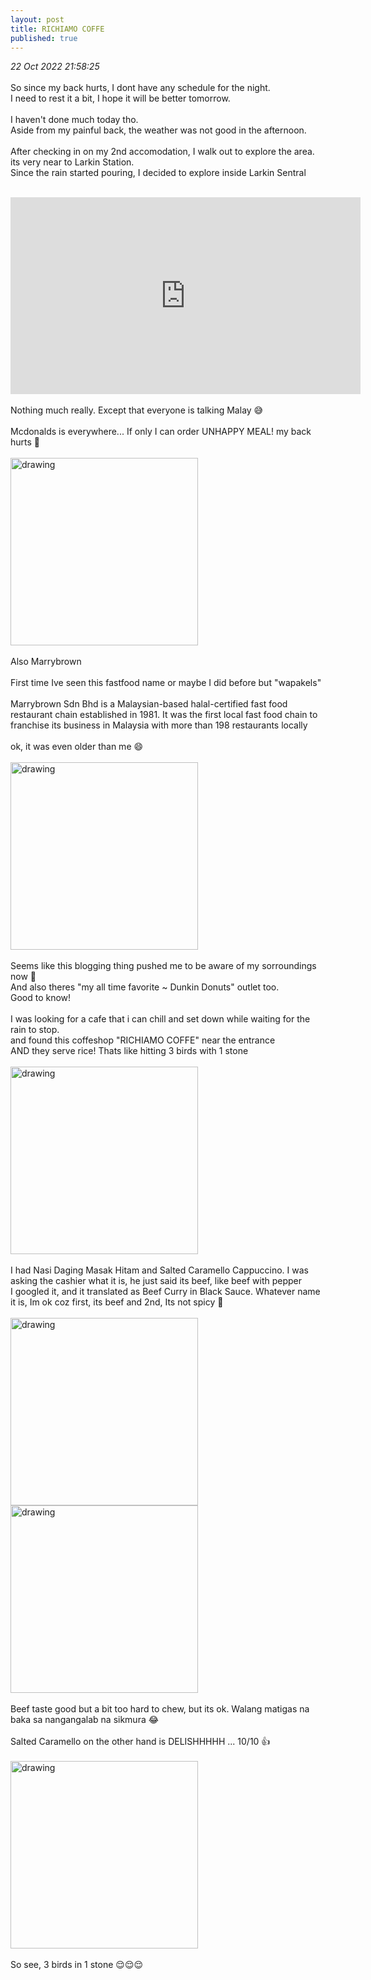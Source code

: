 ```yaml
---
layout: post
title: RICHIAMO COFFE
published: true
---
```

_22 Oct 2022 21:58:25_
<br>
<br>
So since my back hurts, I dont have any schedule for the night.
<br>
I need to rest it a bit, I hope it will be better tomorrow.
<br>
<br>
I haven't done much today tho.
<br>
Aside from my painful back, the weather was not good in the afternoon.
<br>
<br>
After checking in on my 2nd accomodation, I walk out to explore the area.
<br>
its very near to Larkin Station.
<br>
Since the rain started pouring, I decided to explore inside Larkin Sentral
<br>
<br>
<iframe width="560" height="315"
src="https://www.youtube.com/embed/2py1mr_4yHQ"
frameborder="0" 
allow="accelerometer; autoplay; encrypted-media; gyroscope; picture-in-picture" 
allowfullscreen></iframe>
<br>
<br>
Nothing much really. Except that everyone is talking Malay 😅
<br>
<br>
Mcdonalds is everywhere... If only I can order UNHAPPY MEAL! my back hurts 🤕
<br>
<br>
<img src="https://drive.google.com/uc?export=view&id=1R7VA9wUVH99_5MGNqzfPCMYRJLsbQtN7" alt="drawing" width="300"/>
<br>
<br>
Also Marrybrown
<br>
<br>
First time Ive seen this fastfood name or maybe I did before but "wapakels" 
<br>
<br>
Marrybrown Sdn Bhd is a Malaysian-based halal-certified fast food restaurant chain established in 1981. It was the first local fast food chain to franchise its business in Malaysia with more than 198 restaurants locally
<br>
<br>
ok, it was even older than me 😄
<br>
<br>
<img src="https://drive.google.com/uc?export=view&id=1JUGeEkEcvdS4_DYzkEz21SZzim_VK-95" alt="drawing" width="300"/>
<br>
<br>
Seems like this blogging thing pushed me to be aware of my sorroundings now 🤣
<br>
And also theres "my all time favorite ~ Dunkin Donuts"  outlet too.
<br>
Good to know!
<br>
<br>
I was looking for a cafe that i can chill and set down while waiting for the rain to stop.
<br>
and found this coffeshop "RICHIAMO COFFE" near the entrance
<br>
AND they serve rice! Thats like hitting 3 birds with 1 stone 
<br>
<br>
<img src="https://drive.google.com/uc?export=view&id=1iVNbU12oxnzEE377XdMvZibTVAKL7HTr" alt="drawing" width="300"/>
<br>
<br>
I had Nasi Daging Masak Hitam and Salted Caramello Cappuccino. I was asking the cashier what it is, he just said its beef, like beef with pepper 
<br>
I googled it, and it translated as Beef Curry in Black Sauce. Whatever name it is, Im ok coz first, its beef and 2nd, Its not spicy 🤪
<br>
<br>
<img src="https://drive.google.com/uc?export=view&id=1HbH9kZwnTGfozQsnVroyb8qqpqm-CCC5
" alt="drawing" width="300"/> <img src="https://drive.google.com/uc?export=view&id=17<br>33LToxxN-kYBmQPpWTcdn7GnP1UI41Y" alt="drawing" width="300"/>
<br>
<br>
Beef taste good but a bit too hard to chew, but its ok. Walang matigas na baka sa nangangalab na sikmura 😂
<br>
<br>
Salted Caramello on the other hand is DELISHHHHH ... 10/10 👍
<br>
<br>
<img src="https://drive.google.com/uc?export=view&id=1hfOxyscAVZG1rnd-8eXSFF7x4wt2kFf7
" alt="drawing" width="300"/>
<br>
<br>
So see, 3 birds in 1 stone 😌😌😌
